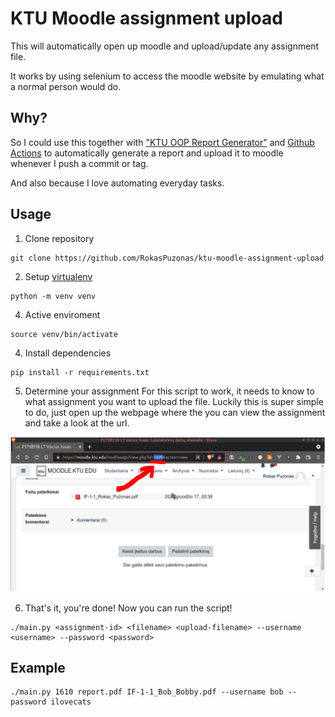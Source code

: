 # KTU Moodle assignment upload

This will automatically open up moodle and upload/update any assignment file.

It works by using selenium to access the moodle website by emulating what a
normal person would do.

## Why?
So I could use this together with ["KTU OOP Report Generator"](https://github.com/RokasPuzonas/ktu-oop-report-generator)
and [Github Actions](https://github.com/features/actions) to automatically generate
a report and upload it to moodle whenever I push a commit or tag.

And also because I love automating everyday tasks.

## Usage

1. Clone repository
```shell
git clone https://github.com/RokasPuzonas/ktu-moodle-assignment-upload
```

2. Setup [virtualenv](https://pythonbasics.org/virtualenv)
```shell
python -m venv venv
```

4. Active enviroment
```shell
source venv/bin/activate
```

4. Install dependencies
```shell
pip install -r requirements.txt
```

5. Determine your assignment
For this script to work, it needs to know to what assignment you want to upload
the file. Luckily this is super simple to do, just open up the webpage where
the you can view the assignment and take a look at the url.

![Where to find assignment id](./assignment-id-location.png)

6. That's it, you're done!
Now you can run the script!

```shell
./main.py <assignment-id> <filename> <upload-filename> --username <username> --password <password>
```

## Example

```shell
./main.py 1610 report.pdf IF-1-1_Bob_Bobby.pdf --username bob --password ilovecats
```


